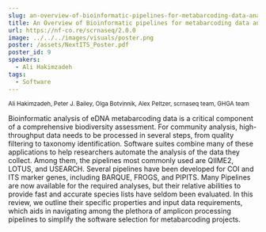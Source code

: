 ```yaml
---
slug: an-overview-of-bioinformatic-pipelines-for-metabarcoding-data-analyses
title: An Overview of Bioinformatic pipelines for metabarcoding data analyses
url: https://nf-co.re/scrnaseq/2.0.0
image: ../../../images/visuals/poster.png
poster: /assets/NextITS_Poster.pdf
poster_id: 9
speakers:
  - Ali Hakimzadeh
tags:
  - Software
---
```

<div className="mb-8">
  <small className="typo-small">
    Ali Hakimzadeh, Peter J. Bailey, Olga Botvinnik, Alex Peltzer, scrnaseq team, GHGA team
  </small>
</div>

Bioinformatic analysis of eDNA metabarcoding data is a critical component of a comprehensive biodiversity assessment. For community analysis, high-throughput data needs to be processed in several steps, from quality filtering to taxonomy identification. Software suites combine many of these applications to help researchers automate the analysis of the data they collect. Among them, the pipelines most commonly used are QIIME2, LOTUS, and USEARCH. Several pipelines have been developed for  COI and ITS marker genes, including BARQUE, FROGS, and  PIPITS. Many Pipelines are now available for the required analyses, but their relative abilities to provide fast and accurate species lists have seldom been evaluated. In this review, we outline their specific properties and input data requirements, which aids in navigating among the plethora of amplicon processing pipelines to simplify the software selection for metabarcoding projects.
